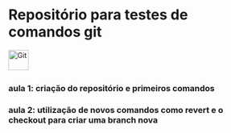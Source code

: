 # Repositório para testes de comandos git

<div>

 <img alt="Git" title="Git" width="40px" src="https://cdn.jsdelivr.net/gh/devicons/devicon@latest/icons/git/git-original.svg"/>&nbsp;

</div>

### aula 1: criação do repositório e primeiros comandos

### aula 2: utilização de novos comandos como revert e o checkout para criar uma branch nova